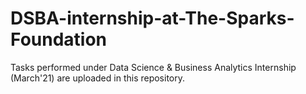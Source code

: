 # DSBA-internship-at-The-Sparks-Foundation
Tasks performed under Data Science &amp; Business Analytics Internship (March'21) are uploaded in this repository.
